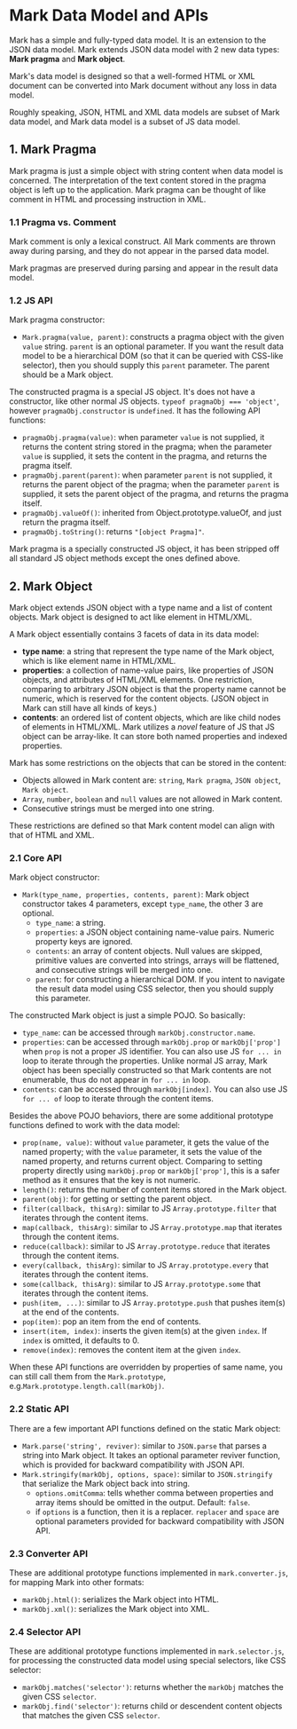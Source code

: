 # Mark Data Model and APIs

Mark has a simple and fully-typed data model. It is an extension to the JSON data model. Mark extends JSON data model with 2 new data types: **Mark pragma** and **Mark object**.

Mark's data model is designed so that a well-formed HTML or XML document can be converted into Mark document without any loss in data model.

Roughly speaking, JSON, HTML and XML data models are subset of Mark data model, and Mark data model is a subset of JS data model.

## 1. Mark Pragma

Mark pragma is just a simple object with string content when data model is concerned. The interpretation of the text content stored in the pragma object is left up to the application. Mark pragma can be thought of like comment in HTML and processing instruction in XML.

### 1.1 Pragma vs. Comment

Mark comment is only a lexical construct. All Mark comments are thrown away during parsing, and they do not appear in the parsed data model.

Mark pragmas are preserved during parsing and appear in the result data model.

### 1.2 JS API

Mark pragma constructor:

- `Mark.pragma(value, parent)`: constructs a pragma object with the given `value` string. `parent` is an optional parameter. If you want the result data model to be a hierarchical DOM (so that it can be queried with CSS-like selector), then you should supply this `parent` parameter. The parent should be a Mark object.

The constructed pragma is a special JS object. It's does not have a constructor, like other normal JS objects. `typeof pragmaObj === 'object'`, however `pragmaObj.constructor` is `undefined`. It has the following API functions:

- `pragmaObj.pragma(value)`: when parameter `value` is not supplied, it returns the content string stored in the pragma; when the parameter `value` is supplied, it sets the content in the pragma, and returns the pragma itself.
- `pragmaObj.parent(parent)`:  when parameter `parent` is not supplied, it returns the parent object of the pragma; when the parameter `parent` is supplied, it sets the parent object of the pragma, and returns the pragma itself.
- `pragmaObj.valueOf()`: inherited from Object.prototype.valueOf, and just return the pragma itself.
- `pragmaObj.toString()`: returns `"[object Pragma]"`.

Mark pragma is a specially constructed JS object, it has been stripped off all standard JS object methods except the ones defined above.

## 2. Mark Object

Mark object extends JSON object with a type name and a list of content objects. Mark object is designed to act like element in HTML/XML.

A Mark object essentially contains 3 facets of data in its data model:

- **type name**: a string that represent the type name of the Mark object, which is like element name in HTML/XML. 
- **properties**: a collection of name-value pairs, like properties of JSON objects, and attributes of HTML/XML elements. One restriction, comparing to arbitrary JSON object is that the property name cannot be numeric, which is reserved for the content objects. (JSON object in Mark can still have all kinds of keys.)
- **contents**: an ordered list of content objects, which are like child nodes of elements in HTML/XML. Mark utilizes a *novel* feature of JS that JS object can be array-like. It can store both named properties and indexed properties.

Mark has some restrictions on the objects that can be stored in the content:

- Objects allowed in Mark content are: `string`, `Mark pragma`, `JSON object`, `Mark object`.
- `Array`, `number`, `boolean` and `null` values are not allowed in Mark content.
- Consecutive strings must be merged into one string.

These restrictions are defined so that Mark content model can align with that of HTML and XML.

### 2.1 Core API

Mark object constructor:

- `Mark(type_name, properties, contents, parent)`: Mark object constructor takes 4 parameters, except `type_name`, the other 3 are optional.
  - `type_name`: a string.
  - `properties`: a JSON object containing name-value pairs. Numeric property keys are ignored.
  - `contents`: an array of content objects. Null values are skipped, primitive values are converted into strings, arrays will be flattened, and consecutive strings will be merged into one.
  - `parent`: for constructing a hierarchical DOM. If you intent to navigate the result data model using CSS selector, then you should supply this parameter.

The constructed Mark object is just a simple POJO. So basically:

- `type_name`: can be accessed through `markObj.constructor.name`.
- `properties`: can be accessed through `markObj.prop` or `markObj['prop']` when `prop` is not a proper JS identifier. You can also use JS `for ... in` loop to iterate through the properties. Unlike normal JS array, Mark object has been specially constructed so that Mark contents are not enumerable, thus do not appear in `for ... in` loop.
- `contents`: can be accessed through `markObj[index]`. You can also use JS `for ... of` loop to iterate through the content items.

Besides the above POJO behaviors, there are some additional prototype functions defined to work with the data model:

- `prop(name, value)`: without `value` parameter, it gets the value of the named property; with the `value` parameter, it sets the value of the named property, and returns current object. Comparing to setting property directly using `markObj.prop` or `markObj['prop']`, this is a safer method as it ensures that the key is not numeric.
- `length()`: returns the number of content items stored in the Mark object.
- `parent(obj)`: for getting or setting the parent object.
- `filter(callback, thisArg)`: similar to JS `Array.prototype.filter` that iterates through the content items.
- `map(callback, thisArg)`: similar to JS `Array.prototype.map` that iterates through the content items.
- `reduce(callback)`: similar to JS `Array.prototype.reduce` that iterates through the content items.
- `every(callback, thisArg)`: similar to JS `Array.prototype.every` that iterates through the content items.
- `some(callback, thisArg)`: similar to JS `Array.prototype.some` that iterates through the content items.
- `push(item, ...)`: similar to JS `Array.prototype.push` that pushes item(s) at the end of the contents.
- `pop(item)`: pop an item from the end of contents.
- `insert(item, index)`: inserts the given item(s) at the given `index`. If `index` is omitted, it defaults to 0.
- `remove(index)`: removes the content item at the given `index`.

When these API functions are overridden by properties of same name, you can still call them from the `Mark.prototype`, e.g.`Mark.prototype.length.call(markObj)`.

### 2.2 Static API

There are a few important API functions defined on the static Mark object:

- `Mark.parse('string', reviver)`: similar to `JSON.parse` that parses a string into Mark object. It takes an optional parameter reviver function, which is provided for backward compatibility with JSON API.
- `Mark.stringify(markObj, options, space)`: similar to `JSON.stringify` that serialize the Mark object back into string.
  - `options.omitComma`: tells whether comma between properties and array items should be omitted in the output. Default: `false`.
  - if `options` is a function, then it is a replacer. `replacer` and `space` are optional parameters provided for backward compatibility with JSON API.

### 2.3 Converter API

These are additional prototype functions implemented in `mark.converter.js`, for mapping Mark into other formats:

- `markObj.html()`: serializes the Mark object into HTML.
- `markObj.xml()`: serializes the Mark object into XML.

### 2.4 Selector API

These are additional prototype functions implemented in `mark.selector.js`, for processing the constructed data model using special selectors, like CSS selector:

- `markObj.matches('selector')`: returns whether the `markObj` matches the given CSS `selector`.
- `markObj.find('selector')`: returns child or descendent content objects that matches the given CSS `selector`.



